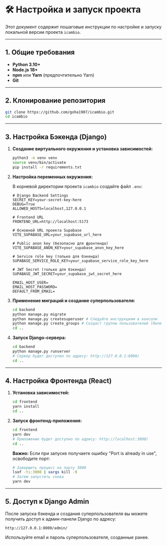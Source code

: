 # 🛠️ Настройка и запуск проекта

Этот документ содержит пошаговые инструкции по настройке и запуску локальной версии проекта `icambio`.

---

## 1. Общие требования

-   **Python 3.10+**
-   **Node.js 18+**
-   **npm** или **Yarn** (предпочтительно Yarn)
-   **Git**

---

## 2. Клонирование репозитория

```bash
git clone https://github.com/goha1907/icambio.git
cd icambio
```

---

## 3. Настройка Бэкенда (Django)

1.  **Создание виртуального окружения и установка зависимостей:**

    ```bash
    python3 -m venv venv
    source venv/bin/activate
    pip install -r requirements.txt
    ```

2.  **Настройка переменных окружения:**

    В корневой директории проекта `icambio` создайте файл `.env`:

    ```dotenv
    # Django Backend Settings
    SECRET_KEY=your-secret-key-here
    DEBUG=True
    ALLOWED_HOSTS=localhost,127.0.0.1

    # Frontend URL
    FRONTEND_URL=http://localhost:5173

    # Основной URL проекта Supabase
    VITE_SUPABASE_URL=your_supabase_url_here

    # Public anon key (безопасно для фронтенда)
    VITE_SUPABASE_ANON_KEY=your_supabase_anon_key_here

    # Service role key (только для бэкенда)
    SUPABASE_SERVICE_ROLE_KEY=your_supabase_service_role_key_here

    # JWT Secret (только для бэкенда)
    SUPABASE_JWT_SECRET=your_supabase_jwt_secret_here

    EMAIL_HOST_USER=
    EMAIL_HOST_PASSWORD=
    DEFAULT_FROM_EMAIL=
    ```

3.  **Применение миграций и создание суперпользователя:**

    ```bash
    cd backend
    python manage.py migrate
    python manage.py createsuperuser # Следуйте инструкциям в консоли
    python manage.py create_groups # Создаст группы пользователей (Owners, Administrators, Operators)
    cd ..
    ```

4.  **Запуск Django-сервера:**

    ```bash
    cd backend
    python manage.py runserver
    # Сервер будет доступен по адресу: http://127.0.0.1:8000/
    cd ..
    ```

---

## 4. Настройка Фронтенда (React)

1.  **Установка зависимостей:**

    ```bash
    cd frontend
    yarn install
    cd ..
    ```

2.  **Запуск фронтенд-приложения:**

    ```bash
    cd frontend
    yarn dev
    # Приложение будет доступно по адресу: http://localhost:3000/
    cd ..
    ```

    **Важно:** Если при запуске получаете ошибку "Port is already in use", освободите порт:
    ```bash
    # Завершить процесс на порту 3000
    lsof -ti:3000 | xargs kill -9
    # Затем запустить снова
    yarn dev
    ```

---

## 5. Доступ к Django Admin

После запуска бэкенда и создания суперпользователя вы можете получить доступ к админ-панели Django по адресу:

`http://127.0.0.1:8000/admin/`

Используйте email и пароль суперпользователя, созданные ранее. 